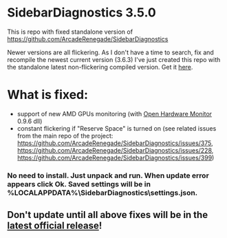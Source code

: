 # SidebarDiagnostics 3.5.0
This is repo with fixed standalone version of https://github.com/ArcadeRenegade/SidebarDiagnostics

Newer versions are all flickering. As I don't have a time to search, fix and recompile the newest current version (3.6.3) I've just created this repo with the standalone latest non-flickering compiled version. Get it [here](https://github.com/drlight17/SidebarDiagnostics/releases/latest).

# What is fixed:
- support of new AMD GPUs monitoring (with [Open Hardware Monitor](https://github.com/openhardwaremonitor/openhardwaremonitor) 0.9.6 dll)
- constant flickering if "Reserve Space" is turned on (see related issues from the main repo of the project: https://github.com/ArcadeRenegade/SidebarDiagnostics/issues/375, https://github.com/ArcadeRenegade/SidebarDiagnostics/issues/228, https://github.com/ArcadeRenegade/SidebarDiagnostics/issues/399)

### No need to install. Just unpack and run. When update error appears click Ok. Saved settings will be in %LOCALAPPDATA%\SidebarDiagnostics\settings.json.
## Don't update until all above fixes will be in the [latest official release](https://github.com/ArcadeRenegade/SidebarDiagnostics/releases/latest)!
